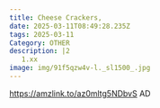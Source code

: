 ```yaml
---
title: Cheese Crackers,
date: 2025-03-11T08:49:28.235Z
tags: 2025-03-11
Category: OTHER
description: |2
   1.xx
image: img/91f5qzw4v-l._sl1500_.jpg
---
```

https://amzlink.to/az0mltg5NDbvS
AD